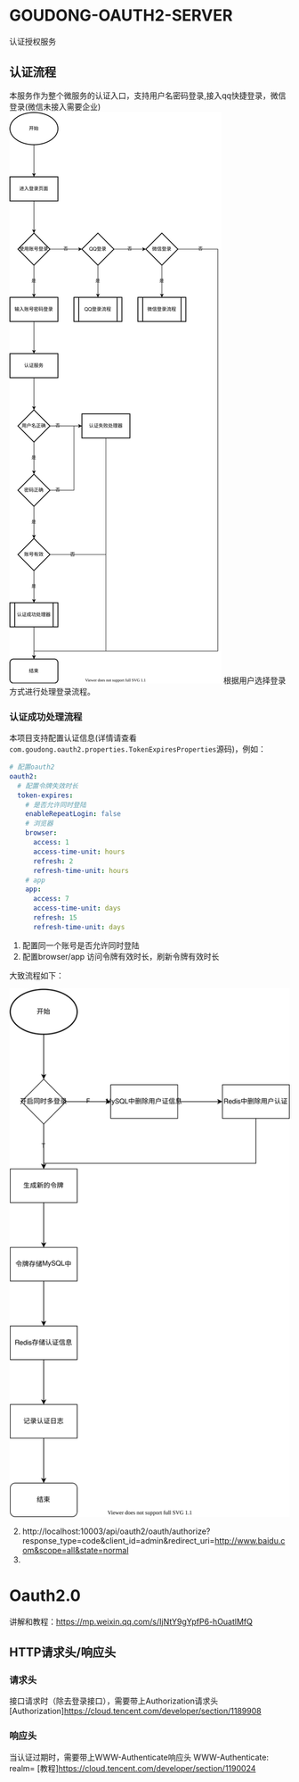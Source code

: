 # GOUDONG-OAUTH2-SERVER
认证授权服务
## 认证流程
本服务作为整个微服务的认证入口，支持用户名密码登录,接入qq快捷登录，微信登录(微信未接入需要企业)
![用户认证流程.svg](./README.assets/用户认证流程.svg)
根据用户选择登录方式进行处理登录流程。
### 认证成功处理流程
本项目支持配置认证信息(详情请查看`com.goudong.oauth2.properties.TokenExpiresProperties`源码)，例如：
```yaml
# 配置oauth2
oauth2:
  # 配置令牌失效时长
  token-expires:
    # 是否允许同时登陆
    enableRepeatLogin: false
    # 浏览器
    browser:
      access: 1
      access-time-unit: hours
      refresh: 2
      refresh-time-unit: hours
    # app
    app:
      access: 7
      access-time-unit: days
      refresh: 15
      refresh-time-unit: days
```
1. 配置同一个账号是否允许同时登陆
2. 配置browser/app 访问令牌有效时长，刷新令牌有效时长

大致流程如下：

![用户认证流程-认证成功处理器流程.svg](./README.assets/用户认证流程-认证成功处理器流程.svg)




2. http://localhost:10003/api/oauth2/oauth/authorize?response_type=code&client_id=admin&redirect_uri=http://www.baidu.com&scope=all&state=normal
3. 
# Oauth2.0
讲解和教程：https://mp.weixin.qq.com/s/IjNtY9gYpfP6-hOuatlMfQ


## HTTP请求头/响应头

### 请求头
接口请求时（除去登录接口），需要带上Authorization请求头
[Authorization]<https://cloud.tencent.com/developer/section/1189908>
### 响应头
当认证过期时，需要带上WWW-Authenticate响应头
WWW-Authenticate: <type> realm=<realm>
[教程]<https://cloud.tencent.com/developer/section/1190024>

